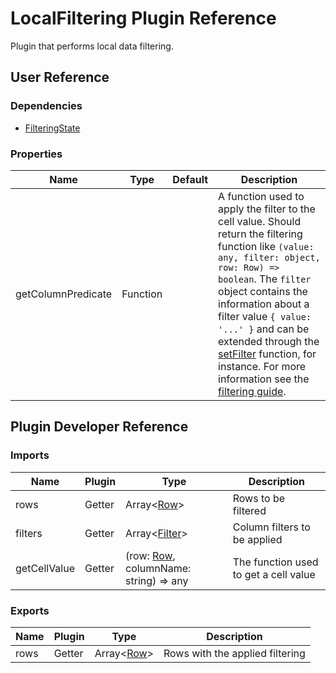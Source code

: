 # LocalFiltering Plugin Reference

Plugin that performs local data filtering.

## User Reference

### Dependencies

- [FilteringState](filtering-state.md)

### Properties

Name | Type | Default | Description
-----|------|---------|------------
getColumnPredicate | Function | | A function used to apply the filter to the cell value. Should return the filtering function like `(value: any, filter: object, row: Row) => boolean`. The `filter` object contains the information about a filter value `{ value: '...' }` and can be extended through the [setFilter](table-filter-row.md#filter-cell-args) function, for instance. For more information see the [filtering guide](../guides/filtering.md#using-custom-filtering-algorithm).

## Plugin Developer Reference

### Imports

Name | Plugin | Type | Description
-----|--------|------|------------
rows | Getter | Array&lt;[Row](grid.md#row)&gt; | Rows to be filtered
filters | Getter | Array&lt;[Filter](filtering-state.md#filter)&gt; | Column filters to be applied
getCellValue | Getter | (row: [Row](grid.md#row), columnName: string) => any | The function used to get a cell value

### Exports

Name | Plugin | Type | Description
-----|--------|------|------------
rows | Getter | Array&lt;[Row](grid.md#row)&gt; | Rows with the applied filtering

